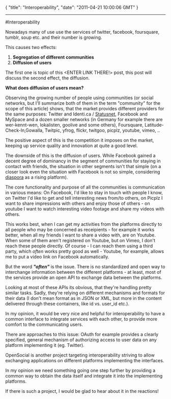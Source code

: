 {
  "title": "Interoperability",
  "date": "2011-04-21 10:00:06 GMT"
}

---

#Interoperability
<p>Nowadays many of use use the services of twitter, facebook, foursquare, tumblr, soup etc. and their number is growing.</p>&#13;
<p>This causes two effects:</p>&#13;
<ol><li><strong>Segregation of different communities</strong></li>&#13;
<li><strong>Diffusion of users</strong></li>&#13;
</ol><p>The first one is topic of this &lt;ENTER LINK THERE!&gt; post, this post will discuss the second effect, the diffusion.</p>&#13;
<p><strong>What does diffusion of users mean?</strong></p>&#13;
<p>Observing the growing number of people using communities (or social networks, but I'll summarize both of them in the term "community" for the scope of this article) shows, that the market provides different providers for the same purposes: Twitter and Identi.ca / <a target="_blank" href="http://www.status.net">Statusnet</a>, Facebook and MySpace and a dozen smaller networks (in Germany for example there are wer-kennt-wen, lokalisten, goolive and some others), Foursquare, Latitude-Check-In,Gowalla, Twitpic, yfrog, flickr, twitgoo, picplz, youtube, vimeo, ..</p>&#13;
<p>The positive aspect of this is the competition it imposes on the market, keeping up service quality and innovation at quite a good level.</p>&#13;
<p>The downside of this is the diffusion of users. While Facebook gained a decent degree of dominancy in the segment of communities for staying in contact with friends, the situation in other segments isn't that simple (on a closer look even the situation with Facebook is not so simple, considering <a target="_blank" href="https://joindiaspora.com/">diaspora</a> as a rising platform).</p>&#13;
&#13;
<p>The core functionality and purpose of all the communities is communication in various means: On Facebook, I'd like to stay in touch with people I know, on Twitter I'd like to get and tell interesting news from/to others, on Picplz I want to share impressions with others and enjoy those of others - on youtube I want to watch interesting video footage and share my videos with others.</p>&#13;
<p>This works best, when I can get my activities from the platforms directly to all people who may be concerned as receipients - for example it works better, when all my friends I want to share a video with, are on Youtube. When some of them aren't registered on Youtube, but on Vimeo, I don't reach these people directly. Of course - I can reach them using a third party, which <em>often </em>works pretty good as well - Youtube, for example, allows me to put a video link on Facebook automatically.</p>&#13;
<p>But the word <strong><em>"often"</em></strong> is the issue. There is no standardized and open way to interchange information between the different platforms - at least, most of the services provide an open API to exchange data between the platforms.</p>&#13;
<p>Looking at most of these APIs its obvious, that they're handling pretty similar tasks. Sadly, they're relying on different mechanisms and formats for their data (I don't mean format as in JSON or XML, but more in the content delivered through these containers, like id vs. user_id etc.).</p>&#13;
&#13;
<p>In my opinion, it would be very nice and helpful for interoperability to have a common interface to integrate services with each other, to provide more comfort to the communicating users.</p>&#13;
<p>There are approaches to this issue: OAuth for example provides a clearly specified, general mechanism of authorizing access to user data on any platform implementing it (eg. Twitter).</p>&#13;
<p>OpenSocial is another project targeting interoperability striving to allow exchanging applications on different platforms implementing the interfaces.</p>&#13;
<p>In my opinion we need something going one step further by providing a common way to obtain the data itself and integrate it into the implementing platforms.</p>&#13;
&#13;
<p>If there is such a project, I would be glad to hear about it in the reactions!</p> 